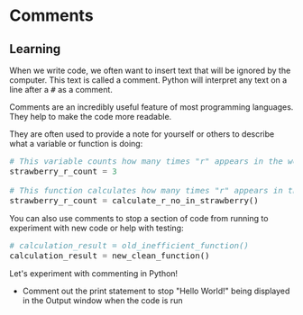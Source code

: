 <style>
code, pre {
  font-size: 0.9rem;
}
</style>

# Comments

## Learning

When we write code, we often want to insert text that will be ignored by the computer. This text is called a comment. Python will interpret any text on a line after a ```#``` as a comment.

Comments are an incredibly useful feature of most programming languages. They help to make the code more readable.

They are often used to provide a note for yourself or others to describe what a variable or function is doing:

```python
# This variable counts how many times "r" appears in the word strawberry
strawberry_r_count = 3

# This function calculates how many times "r" appears in the word strawberry
strawberry_r_count = calculate_r_no_in_strawberry()
```

You can also use comments to stop a section of code from running to experiment with new code or help with testing:

```python
# calculation_result = old_inefficient_function()
calculation_result = new_clean_function()
```

Let's experiment with commenting in Python!

- Comment out the print statement to stop "Hello World!" being displayed in the Output window when the code is run